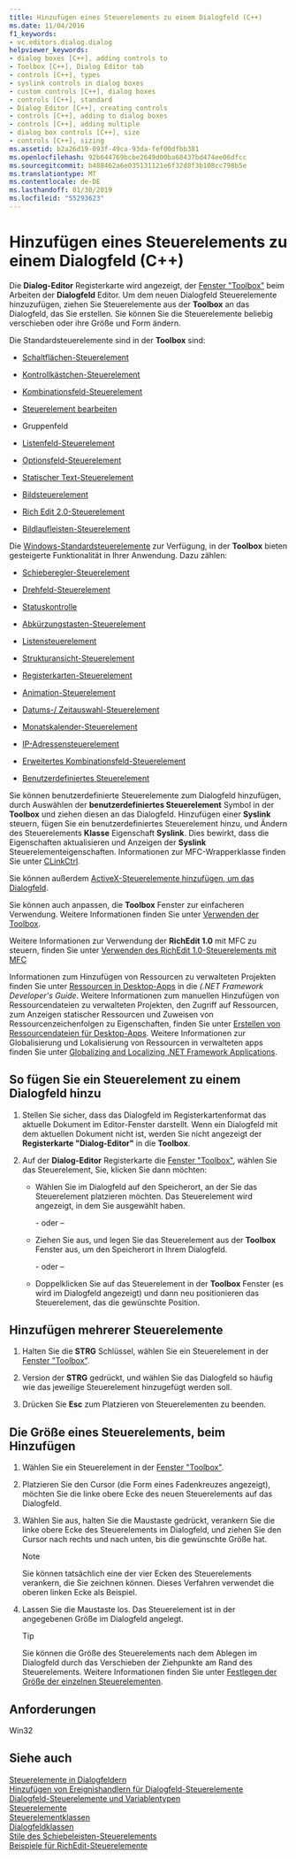 ```yaml
---
title: Hinzufügen eines Steuerelements zu einem Dialogfeld (C++)
ms.date: 11/04/2016
f1_keywords:
- vc.editors.dialog.dialog
helpviewer_keywords:
- dialog boxes [C++], adding controls to
- Toolbox [C++], Dialog Editor tab
- controls [C++], types
- syslink controls in dialog boxes
- custom controls [C++], dialog boxes
- controls [C++], standard
- Dialog Editor [C++], creating controls
- controls [C++], adding to dialog boxes
- controls [C++], adding multiple
- dialog box controls [C++], size
- controls [C++], sizing
ms.assetid: b2a26d19-093f-49ca-93da-fef00dfbb381
ms.openlocfilehash: 92b644769bcbe2649d00ba68437bd474ee06dfcc
ms.sourcegitcommit: b488462a6e035131121e6f32d8f3b108cc798b5e
ms.translationtype: MT
ms.contentlocale: de-DE
ms.lasthandoff: 01/30/2019
ms.locfileid: "55293623"
---
```

# <a name="adding-a-control-to-a-dialog-box-c"></a>Hinzufügen eines Steuerelements zu einem Dialogfeld (C++)

Die **Dialog-Editor** Registerkarte wird angezeigt, der [Fenster "Toolbox"](/visualstudio/ide/reference/toolbox) beim Arbeiten der **Dialogfeld** Editor. Um dem neuen Dialogfeld Steuerelemente hinzuzufügen, ziehen Sie Steuerelemente aus der **Toolbox** an das Dialogfeld, das Sie erstellen. Sie können Sie die Steuerelemente beliebig verschieben oder ihre Größe und Form ändern.

Die Standardsteuerelemente sind in der **Toolbox** sind:

- [Schaltflächen-Steuerelement](../mfc/reference/cbutton-class.md)

- [Kontrollkästchen-Steuerelement](../mfc/reference/styles-used-by-mfc.md#button-styles)

- [Kombinationsfeld-Steuerelement](../mfc/reference/ccombobox-class.md)

- [Steuerelement bearbeiten](../mfc/reference/cedit-class.md)

- Gruppenfeld

- [Listenfeld-Steuerelement](../mfc/reference/clistbox-class.md)

- [Optionsfeld-Steuerelement](../mfc/reference/styles-used-by-mfc.md#button-styles)

- [Statischer Text-Steuerelement](../mfc/reference/cstatic-class.md)

- [Bildsteuerelement](../mfc/reference/cpictureholder-class.md)

- [Rich Edit 2.0-Steuerelement](../mfc/using-cricheditctrl.md)

- [Bildlaufleisten-Steuerelement](../mfc/reference/cscrollbar-class.md)

Die [Windows-Standardsteuerelemente](../mfc/controls-mfc.md) zur Verfügung, in der **Toolbox** bieten gesteigerte Funktionalität in Ihrer Anwendung. Dazu zählen:

- [Schieberegler-Steuerelement](../mfc/slider-control-styles.md)

- [Drehfeld-Steuerelement](../mfc/using-cspinbuttonctrl.md)

- [Statuskontrolle](../mfc/styles-for-the-progress-control.md)

- [Abkürzungstasten-Steuerelement](../mfc/using-a-hot-key-control.md)

- [Listensteuerelement](../mfc/list-control-and-list-view.md)

- [Strukturansicht-Steuerelement](../mfc/tree-control-styles.md)

- [Registerkarten-Steuerelement](../mfc/tab-controls-and-property-sheets.md)

- [Animation-Steuerelement](../mfc/using-an-animation-control.md)

- [Datums-/ Zeitauswahl-Steuerelement](../mfc/creating-the-date-and-time-picker-control.md)

- [Monatskalender-Steuerelement](../mfc/month-calendar-control-examples.md)

- [IP-Adressensteuerelement](../mfc/reference/cipaddressctrl-class.md)

- [Erweitertes Kombinationsfeld-Steuerelement](../mfc/creating-an-extended-combo-box-control.md)

- [Benutzerdefiniertes Steuerelement](custom-controls-in-the-dialog-editor.md)

Sie können benutzerdefinierte Steuerelemente zum Dialogfeld hinzufügen, durch Auswählen der **benutzerdefiniertes Steuerelement** Symbol in der **Toolbox** und ziehen diesen an das Dialogfeld. Hinzufügen einer **Syslink** steuern, fügen Sie ein benutzerdefiniertes Steuerelement hinzu, und Ändern des Steuerelements **Klasse** Eigenschaft **Syslink**. Dies bewirkt, dass die Eigenschaften aktualisieren und Anzeigen der **Syslink** Steuerelementeigenschaften. Informationen zur MFC-Wrapperklasse finden Sie unter [CLinkCtrl](../mfc/reference/clinkctrl-class.md).

Sie können außerdem [ActiveX-Steuerelemente hinzufügen, um das Dialogfeld](../windows/viewing-and-adding-activex-controls-to-a-dialog-box.md).

Sie können auch anpassen, die **Toolbox** Fenster zur einfacheren Verwendung. Weitere Informationen finden Sie unter [Verwenden der Toolbox](/visualstudio/ide/using-the-toolbox).

Weitere Informationen zur Verwendung der **RichEdit 1.0** mit MFC zu steuern, finden Sie unter [Verwenden des RichEdit 1.0-Steuerelements mit MFC](../windows/using-the-richedit-1-0-control-with-mfc.md)

Informationen zum Hinzufügen von Ressourcen zu verwalteten Projekten finden Sie unter [Ressourcen in Desktop-Apps](/dotnet/framework/resources/index) in die *(.NET Framework Developer's Guide*. Weitere Informationen zum manuellen Hinzufügen von Ressourcendateien zu verwalteten Projekten, den Zugriff auf Ressourcen, zum Anzeigen statischer Ressourcen und Zuweisen von Ressourcenzeichenfolgen zu Eigenschaften, finden Sie unter [Erstellen von Ressourcendateien für Desktop-Apps](/dotnet/framework/resources/creating-resource-files-for-desktop-apps). Weitere Informationen zur Globalisierung und Lokalisierung von Ressourcen in verwalteten apps finden Sie unter [Globalizing and Localizing .NET Framework Applications](/dotnet/standard/globalization-localization/index).

## <a name="to-add-a-control-to-a-dialog-box"></a>So fügen Sie ein Steuerelement zu einem Dialogfeld hinzu

1. Stellen Sie sicher, dass das Dialogfeld im Registerkartenformat das aktuelle Dokument im Editor-Fenster darstellt. Wenn ein Dialogfeld mit dem aktuellen Dokument nicht ist, werden Sie nicht angezeigt der **Registerkarte "Dialog-Editor"** in die **Toolbox**.

1. Auf der **Dialog-Editor** Registerkarte die [Fenster "Toolbox"](/visualstudio/ide/reference/toolbox), wählen Sie das Steuerelement, Sie, klicken Sie dann möchten:

   - Wählen Sie im Dialogfeld auf den Speicherort, an der Sie das Steuerelement platzieren möchten. Das Steuerelement wird angezeigt, in dem Sie ausgewählt haben.

       \- oder –

   - Ziehen Sie aus, und legen Sie das Steuerelement aus der **Toolbox** Fenster aus, um den Speicherort in Ihrem Dialogfeld.

       \- oder –

   - Doppelklicken Sie auf das Steuerelement in der **Toolbox** Fenster (es wird im Dialogfeld angezeigt) und dann neu positionieren das Steuerelement, das die gewünschte Position.

## <a name="to-add-multiple-controls"></a>Hinzufügen mehrerer Steuerelemente

1. Halten Sie die **STRG** Schlüssel, wählen Sie ein Steuerelement in der [Fenster "Toolbox"](/visualstudio/ide/reference/toolbox).

1. Version der **STRG** gedrückt, und wählen Sie das Dialogfeld so häufig wie das jeweilige Steuerelement hinzugefügt werden soll.

1. Drücken Sie **Esc** zum Platzieren von Steuerelementen zu beenden.

## <a name="to-size-a-control-while-you-add-it"></a>Die Größe eines Steuerelements, beim Hinzufügen

1. Wählen Sie ein Steuerelement in der [Fenster "Toolbox"](/visualstudio/ide/reference/toolbox).

1. Platzieren Sie den Cursor (die Form eines Fadenkreuzes angezeigt), möchten Sie die linke obere Ecke des neuen Steuerelements auf das Dialogfeld.

1. Wählen Sie aus, halten Sie die Maustaste gedrückt, verankern Sie die linke obere Ecke des Steuerelements im Dialogfeld, und ziehen Sie den Cursor nach rechts und nach unten, bis die gewünschte Größe hat.

   > [!NOTE]
   > Sie können tatsächlich eine der vier Ecken des Steuerelements verankern, die Sie zeichnen können. Dieses Verfahren verwendet die oberen linken Ecke als Beispiel.

1. Lassen Sie die Maustaste los. Das Steuerelement ist in der angegebenen Größe im Dialogfeld angelegt.

   > [!TIP]
   > Sie können die Größe des Steuerelements nach dem Ablegen im Dialogfeld durch das Verschieben der Ziehpunkte am Rand des Steuerelements. Weitere Informationen finden Sie unter [Festlegen der Größe der einzelnen Steuerelementen](../windows/sizing-individual-controls.md).

## <a name="requirements"></a>Anforderungen

Win32

## <a name="see-also"></a>Siehe auch

[Steuerelemente in Dialogfeldern](../windows/controls-in-dialog-boxes.md)<br/>
[Hinzufügen von Ereignishandlern für Dialogfeld-Steuerelemente](../windows/adding-event-handlers-for-dialog-box-controls.md)<br/>
[Dialogfeld-Steuerelemente und Variablentypen](../ide/dialog-box-controls-and-variable-types.md)<br/>
[Steuerelemente](../mfc/controls-mfc.md)<br/>
[Steuerelementklassen](../mfc/control-classes.md)<br/>
[Dialogfeldklassen](../mfc/dialog-box-classes.md)<br/>
[Stile des Schiebeleisten-Steuerelements](../mfc/reference/styles-used-by-mfc.md#scroll-bar-styles)<br/>
[Beispiele für RichEdit-Steuerelemente](../mfc/rich-edit-control-examples.md)<br/>
